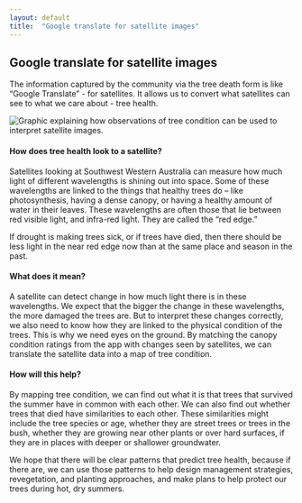 ```yaml
---
layout: default
title:  "Google translate for satellite images"
---
```


<div class="container">
    <h2>Google translate for satellite images</h2>
    <div class="row m-2">
        <p>
            The information captured by the community via the tree death form is like “Google Translate” - for satellites. It allows us to convert what satellites can see to what we care about - tree health.
        </p>
    </div>
    <div class="row m-4">
        <div class="col-12 text-center">
            <img src="{{site.baseurl}}/static/img/satellite-image-explainer.jpg" style="max-height: 40vh; width: auto;" alt="Graphic explaining how observations of tree condition can be used to interpret satellite images.">
        </div>
    </div>
    <div class="row m-2">
    <h4>How does tree health look to a satellite?</h4> 
        <p>
            Satellites looking at Southwest Western Australia can measure how much light of different wavelengths is shining out into space. 
            Some of these wavelengths are linked to the things that healthy trees do – like photosynthesis, having a dense canopy, or having a healthy amount of water in their leaves. These wavelengths are often those that lie between red visible light, and infra-red light. 
            They are called the “red edge.”
        </p>
        <p>
            If drought is making trees sick, or if trees have died, then there should be less light in the near red edge now than at the same place and season in the past.
        </p>
    </div>
    <div class="row m-2">
        <h4>What does it mean?</h4>
        <p>
            A satellite can detect change in how much light there is in these wavelengths. 
            We expect that the bigger the change in these wavelengths, the more damaged the trees are.  
            But to interpret these changes correctly, we also need to know how they are linked to the physical condition of the trees.  
            This is why we need eyes on the ground.  
            By matching the canopy condition ratings from the app with changes seen by satellites, we can translate the satellite data into a map of tree condition.
        </p>
    </div>
    <div class="row m-2">
        <h4>How will this help?</h4>
        <p>
            By mapping tree condition, we can find out what it is that trees that survived the summer have in common with each other. 
            We can also find out whether trees that died have similarities to each other.  
            These similarities might include the tree species or age, whether they are street trees or trees in the bush, whether they are growing near other plants or over hard surfaces, if they are in places with deeper or shallower groundwater. 
        </p>
        <p>
            We hope that there will be clear patterns that predict tree health, because if there are, we can use those patterns to help design management strategies, revegetation, and planting approaches, and make plans to help protect our trees during hot, dry summers. 
        </p> 
    </div>

</div>